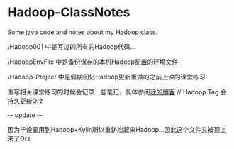 # Hadoop-ClassNotes
Some java code and notes about my Hadoop class.

/Hadoop001 中是写过的所有的Hadoop代码...

/HadoopEnvFile 中是备份保存的本机Hadoop配置的环境文件

/Hadoop-Project 中是假期回忆Hadoop更新重做的之前上课的课堂练习

重写相关课堂练习的时候会记录一些笔记，具体参阅[我的博客](http://xusy2333.cn/tag/#/Hadoop) // Hadoop Tag 会持久更新Orz

-- update --

因为毕设要用到Hadoop+Kylin所以重新捡起来Hadoop...因此这个文件又被顶上来了Orz